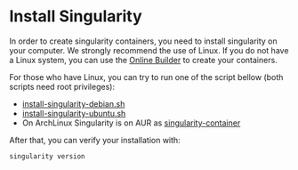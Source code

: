 # Install Singularity

In order to create singularity containers, you need to install singularity on
your computer. We strongly recommend the use of Linux. If you do not have a
Linux system, you can use the [Online Builder](https://cloud.sylabs.io/builder)
to create your containers.

For those who have Linux, you can try to run one of the script bellow (both
scripts need root privileges):

- [install-singularity-debian.sh](https://github.com/HPCSys-Lab/HPC-101/blob/main/tutorials/install-singularity/install-singularity-debian.sh)
- [install-singularity-ubuntu.sh](https://github.com/HPCSys-Lab/HPC-101/blob/main/tutorials/install-singularity/install-singularity-ubuntu.sh)
- On ArchLinux Singularity is on AUR as [singularity-container](https://aur.archlinux.org/packages/singularity-container)

After that, you can verify your installation with:

`singularity version`
